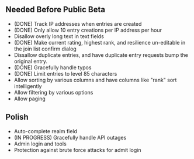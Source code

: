 Needed Before Public Beta
-------------------------

* (DONE) Track IP addresses when entries are created
* (DONE) Only allow 10 entry creations per IP address per hour
* Disallow overly long text in text fields
* (DONE) Make current rating, highest rank, and resilience un-editable in the join list confirm dialog
* Dissallow duplicate entries, and have duplicate entry requests bump the original entry.
* (DONE) Gracefully handle typos
* (DONE) Limit entries to level 85 characters
* Allow sorting by various columns and have columns like "rank" sort intelligently
* Allow filtering by various options
* Allow paging

Polish
------

* Auto-complete realm field
* (IN PROGRESS) Gracefully handle API outages
* Admin login and tools
* Protection against brute force attacks for admit login
